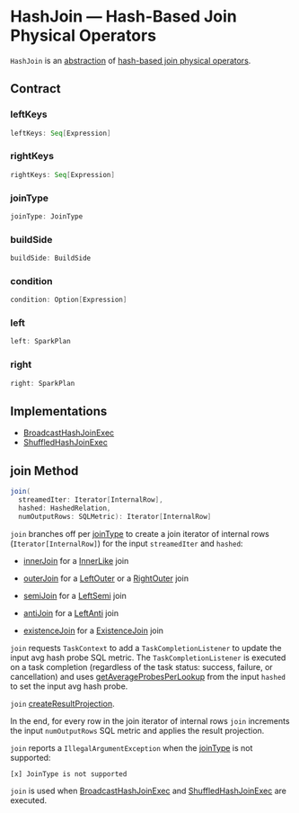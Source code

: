 # HashJoin &mdash; Hash-Based Join Physical Operators

`HashJoin` is an [abstraction](#contract) of [hash-based join physical operators](#implementations).

## Contract

### <span id="leftKeys"> leftKeys

```scala
leftKeys: Seq[Expression]
```

### <span id="rightKeys"> rightKeys

```scala
rightKeys: Seq[Expression]
```

### <span id="joinType"> joinType

```scala
joinType: JoinType
```

### <span id="buildSide"> buildSide

```scala
buildSide: BuildSide
```

### <span id="condition"> condition

```scala
condition: Option[Expression]
```

### <span id="left"> left

```scala
left: SparkPlan
```

### <span id="right"> right

```scala
right: SparkPlan
```

## Implementations

* [BroadcastHashJoinExec](BroadcastHashJoinExec.md)
* [ShuffledHashJoinExec](ShuffledHashJoinExec.md)

## <span id="join"> join Method

```scala
join(
  streamedIter: Iterator[InternalRow],
  hashed: HashedRelation,
  numOutputRows: SQLMetric): Iterator[InternalRow]
```

`join` branches off per [joinType](#joinType) to create a join iterator of internal rows (`Iterator[InternalRow]`) for the input `streamedIter` and `hashed`:

* [innerJoin](#innerJoin) for a [InnerLike](../spark-sql-joins.md#InnerLike) join

* [outerJoin](#outerJoin) for a [LeftOuter](../spark-sql-joins.md#LeftOuter) or a [RightOuter](../spark-sql-joins.md#RightOuter) join

* [semiJoin](#semiJoin) for a [LeftSemi](../spark-sql-joins.md#LeftSemi) join

* [antiJoin](#antiJoin) for a [LeftAnti](../spark-sql-joins.md#LeftAnti) join

* [existenceJoin](#existenceJoin) for a [ExistenceJoin](../spark-sql-joins.md#ExistenceJoin) join

`join` requests `TaskContext` to add a `TaskCompletionListener` to update the input avg hash probe SQL metric. The `TaskCompletionListener` is executed on a task completion (regardless of the task status: success, failure, or cancellation) and uses [getAverageProbesPerLookup](HashedRelation.md#getAverageProbesPerLookup) from the input `hashed` to set the input avg hash probe.

`join` [createResultProjection](#createResultProjection).

In the end, for every row in the join iterator of internal rows `join` increments the input `numOutputRows` SQL metric and applies the result projection.

`join` reports a `IllegalArgumentException` when the [joinType](#joinType) is not supported:

```text
[x] JoinType is not supported
```

`join` is used when [BroadcastHashJoinExec](BroadcastHashJoinExec.md) and [ShuffledHashJoinExec](ShuffledHashJoinExec.md) are executed.
